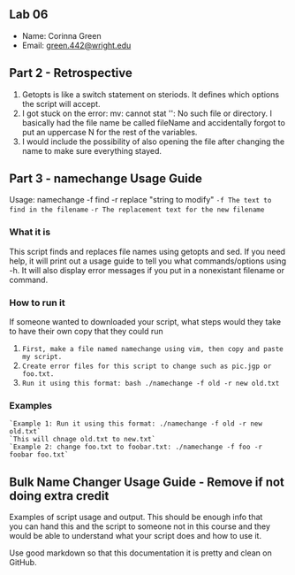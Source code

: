 ## Lab 06

- Name: Corinna Green
- Email: green.442@wright.edu

## Part 2 - Retrospective

1. Getopts is like a switch statement on steriods. It defines which options the script will accept. 
2. I got stuck on the error: mv: cannot stat '': No such file or directory. I basically had the file name be called fileName and accidentally forgot to put an uppercase N for the rest of the variables.
3. I would include the possibility of also opening the file after changing the name to make sure everything stayed.

## Part 3 - namechange Usage Guide

Usage: namechange -f find -r replace "string to modify"
 `-f The text to find in the filename`
 `-r The replacement text for the new filename`

### What it is

This script finds and replaces file names using getopts and sed. If you need help, it will print out a usage guide to tell you what commands/options using -h. It will also display error messages if you put in a nonexistant filename or command. 

### How to run it

If someone wanted to downloaded your script, what steps would they take to have their own copy that they could run
1. `First, make a file named namechange using vim, then copy and paste my script.`
2. `Create error files for this script to change such as pic.jgp or foo.txt.`
3. `Run it using this format: bash ./namechange -f old -r new old.txt`

### Examples

```
`Example 1: Run it using this format: ./namechange -f old -r new old.txt`
`This will chnage old.txt to new.txt`
`Example 2: change foo.txt to foobar.txt: ./namechange -f foo -r foobar foo.txt`

```

## Bulk Name Changer Usage Guide - Remove if not doing extra credit

Examples of script usage and output. This should be enough info that  
you can hand this and the script to someone not in this course and they  
would be able to understand what your script does and how to use it.

Use good markdown so that this documentation it is pretty and clean on GitHub.
